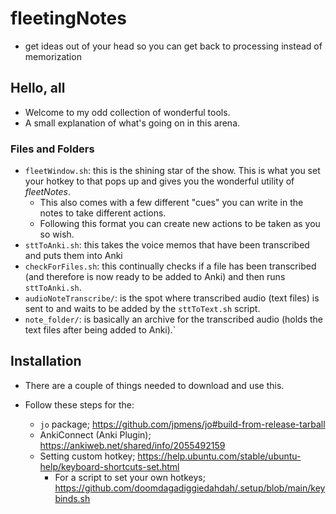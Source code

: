 # fleetingNotes
- get ideas out of your head so you can get back to processing instead of memorization

## Hello, all
- Welcome to my odd collection of wonderful tools.
- A small explanation of what's going on in this arena.

### Files and Folders
- `fleetWindow.sh`: this is the shining star of the show. This is what you set your hotkey to that pops up and gives you the wonderful utility of *fleetNotes*.
	- This also comes with a few different "cues" you can write in the notes to take different actions.
	- Following this format you can create new actions to be taken as you so wish.
- `sttToAnki.sh`: this takes the voice memos that have been transcribed and puts them into Anki
- `checkForFiles.sh`: this continually checks if a file has been transcribed (and therefore is now ready to be added to Anki) and then runs `sttToAnki.sh`.
- `audioNoteTranscribe/`: is the spot where transcribed audio (text files) is sent to and waits to be added by the `sttToText.sh` script.
- `note_folder/`: is basically an archive for the transcribed audio (holds the text files after being added to Anki).`

## Installation
- There are a couple of things needed to download and use this.

- Follow these steps for the:
	- `jo` package;                 https://github.com/jpmens/jo#build-from-release-tarball
	- AnkiConnect (Anki Plugin);    https://ankiweb.net/shared/info/2055492159
	- Setting custom hotkey;        https://help.ubuntu.com/stable/ubuntu-help/keyboard-shortcuts-set.html
        - For a script to set your own hotkeys; https://github.com/doomdagadiggiedahdah/.setup/blob/main/keybinds.sh
